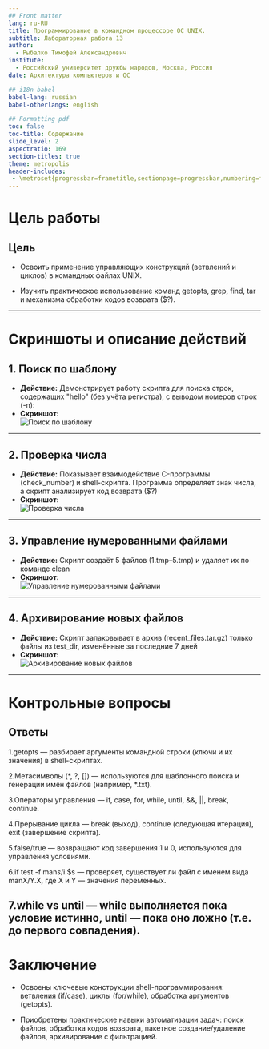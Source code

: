 ```yaml
---
## Front matter
lang: ru-RU
title: Программирование в командном процессоре ОС UNIX.
subtitle: Лабораторная работа 13
author:
  - Рыбалко Тимофей Александрович
institute:
  - Российский университет дружбы народов, Москва, Россия
date: Архитектура компьютеров и ОС

## i18n babel
babel-lang: russian
babel-otherlangs: english

## Formatting pdf
toc: false
toc-title: Содержание
slide_level: 2
aspectratio: 169
section-titles: true
theme: metropolis
header-includes:
 - \metroset{progressbar=frametitle,sectionpage=progressbar,numbering=fraction}
---
```


# Цель работы

## Цель
- Освоить применение управляющих конструкций (ветвлений и циклов) в командных файлах UNIX.

- Изучить практическое использование команд getopts, grep, find, tar и механизма обработки кодов возврата ($?).

---

# Скриншоты и описание действий

## 1. Поиск по шаблону
- **Действие:** Демонстрирует работу скрипта для поиска строк, содержащих "hello" (без учёта регистра), с выводом номеров строк (-n):
- **Скриншот:**  
  ![Поиск по шаблону](screenshot_1.png)

---

## 2. Проверка числа
- **Действие:** Показывает взаимодействие C-программы (check_number) и shell-скрипта. Программа определяет знак числа, а скрипт анализирует код возврата ($?)
- **Скриншот:**  
  ![Проверка числа](screenshot_2.png)

---

## 3. Управление нумерованными файлами
- **Действие:** Скрипт создаёт 5 файлов (1.tmp–5.tmp) и удаляет их по команде clean
- **Скриншот:**  
  ![Управление нумерованными файлами](screenshot_3.png)

---

## 4. Архивирование новых файлов
- **Действие:** Скрипт запаковывает в архив (recent_files.tar.gz) только файлы из test_dir, изменённые за последние 7 дней
- **Скриншот:**  
  ![Архивирование новых файлов](screenshot_4.png)

---


# Контрольные вопросы

## Ответы
1.getopts — разбирает аргументы командной строки (ключи и их значения) в shell-скриптах.

2.Метасимволы (*, ?, []) — используются для шаблонного поиска и генерации имён файлов (например, *.txt).

3.Операторы управления — if, case, for, while, until, &&, ||, break, continue.

4.Прерывание цикла — break (выход), continue (следующая итерация), exit (завершение скрипта).

5.false/true — возвращают код завершения 1 и 0, используются для управления условиями.

6.if test -f man$s/$i.$s — проверяет, существует ли файл с именем вида manX/Y.X, где X и Y — значения переменных.

7.while vs until — while выполняется пока условие истинно, until — пока оно ложно (т.е. до первого совпадения).
---

# Заключение

- Освоены ключевые конструкции shell-программирования: ветвления (if/case), циклы (for/while), обработка аргументов (getopts).

- Приобретены практические навыки автоматизации задач: поиск файлов, обработка кодов возврата, пакетное создание/удаление файлов, архивирование с фильтрацией.